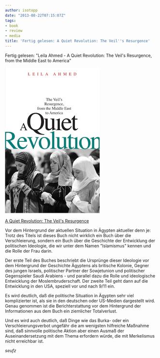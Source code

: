 ```yaml
---
author: isotopp
date: "2013-08-22T07:15:07Z"
tags:
- book
- review
- media
title: 'Fertig gelesen: A Quiet Revolution: The Veil''s Resurgence'
---
```

Fertig gelesen: "Leila Ahmed - A Quiet Revolution: The Veil's Resurgence, from the Middle East to America"

[![](/uploads/2013/08/veil.png)](http://www.amazon.de/Quiet-Revolution-Resurgence-America-ebook/dp/B004XDTODO)

[A Quiet Revolution: The Veil's Resurgence](http://www.amazon.de/Quiet-Revolution-Resurgence-America-ebook/dp/B004XDTODO)

Vor dem Hintergrund der aktuellen Situation in Ägypten aktueller denn je: Trotz des Titels ist dieses Buch nicht wirklich ein Buch über die Verschleierung, sondern ein Buch über die Geschichte der Entwicklung der politischen Ideologie, die wir unter dem Namen "Islamismus" kennen und die Rolle der Frau darin.

Der erste Teil des Buches beschriebt die Ursprünge dieser Ideologie vor dem Hintergrund der Geschichte Ägyptens als britische Kolonie, Gegner des jungen Israels, politischer Partner der Sowjetunion und politischer Gegenspieler Saudi Arabiens - und parallel dazu die Rolle und ideologische Entwicklung der Moslembruderschaft. Der zweite Teil geht dann auf die Entwicklung in den USA, speziell vor und nach 9/11 ein.

Es wird deutlich, daß die politische Situation in Ägypten sehr viel komplizierter ist, als sie in den deutschen oder US-Medien dargestellt wird. Genau genommen ist die Berichterstattung vor dem Hintergrund der Informationen aus dem Buch ein ziemlicher Totalverlust.

Und es wird auch deutlich, daß Dinge wie das Burka- oder ein Verschleierungsverbot ungefähr die am wenigsten hilfreiche Maßnahme sind, daß sinnvolle politische Aktion aber einen Ausmaß der Auseinandersetzung mit dem Thema erfordern würde, die mit Merkelismus nicht erreichbar ist.

_seufz_

